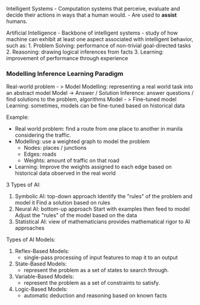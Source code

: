 
Intelligent Systems
	- Computation systems that perceive, evaluate and decide their actions in ways that a human would.
	- Are used to **assist** humans.

Artificial Intelligence
	- Backbone of intelligent systems
	- study of how machine can exhibit at least one aspect associated with intelligent behavior, such as:
		1. Problem Solving: performance of non-trivial goal-directed tasks
		2. Reasoning: drawing logical inferences from facts
		3. Learning: improvement of performance through experience

### **Modelling Inference Learning Paradigm**

Real-world problem - > Model
	Modelling: representing a real world task into an abstract model
Model -> Answer / Solution
	Inference: answer questions / find solutions to the problem, algorithms
Model - > Fine-tuned model
	Learning: sometimes, models can be fine-tuned based on historical data
	
Example:
- Real world problem: find a route from one place to another in manila considering the traffic.
- Modelling: use a weighted graph to model the problem
	- Nodes: places / junctions
	- Edges: roads
	- Weights: amount of traffic on that road
- Learning: Improve the weights assigned to each edge based on historical data observed in the real world

3 Types of AI:
1. Symbolic AI: top-down approach
	 Identify the "rules" of the problem and model it
	 Find a solution based on rules
2. Neural AI: bottom-up approach
	 Start with examples then feed to model
	 Adjust the "rules" of the model based on the data
3. Statistical AI: view of mathematicians
	 provides mathematical rigor to AI approaches

Types of AI Models:
1. Reflex-Based Models: 
	- single-pass processing of input features to map it to an output
2. State-Based Models:
	- represent the problem as a set of states to search through.
3. Variable-Based Models:
	- represent the problem as a set of constraints to satisfy.
4. Logic-Based Models:
	- automatic deduction and reasoning based on known facts